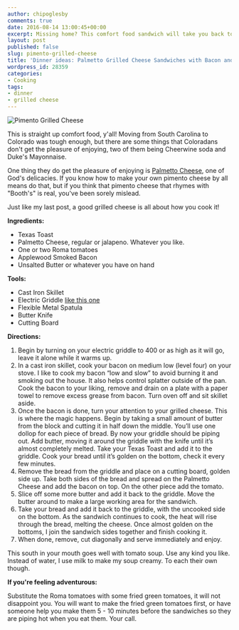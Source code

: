 ```yaml
---
author: chipoglesby
comments: true
date: 2016-08-14 13:00:45+00:00
excerpt: Missing home? This comfort food sandwich will take you back to your childhood with a spin on a classic grilled cheese.
layout: post
published: false
slug: pimento-grilled-cheese
title: 'Dinner ideas: Palmetto Grilled Cheese Sandwiches with Bacon and Tomato'
wordpress_id: 28359
categories:
- Cooking
tags:
- dinner
- grilled cheese
---
```


![Pimento Grilled Cheese](http://www.chipoglesby.com/wp-content/uploads/2016/08/grillecheese-1024x576.jpg)

This is straight up comfort food, y'all! Moving from South Carolina to Colorado was tough enough, but there are some things that Coloradans don't get the pleasure of enjoying, two of them being Cheerwine soda and Duke's Mayonnaise.

One thing they do get the pleasure of enjoying is [Palmetto Cheese](http://www.pimentocheese.com/), one of God's delicacies. If you know how to make your own pimento cheese by all means do that, but if you think that pimento cheese that rhymes with "Booth's" is real, you've been sorely mislead.

Just like my last post, a good grilled cheese is all about how you cook it!

**Ingredients:**

  * Texas Toast
  * Palmetto Cheese, regular or jalapeno. Whatever you like.
  * One or two Roma tomatoes
  * Applewood Smoked Bacon
  * Unsalted Butter or whatever you have on hand

**Tools:**

  * Cast Iron Skillet
  * Electric Griddle [like this one](http://www1.macys.com/shop/product/presto-07030-griddle-jumbo-cool-touch?ID=136866)
  * Flexible Metal Spatula
  * Butter Knife
  * Cutting Board

**Directions:**

  1. Begin by turning on your electric griddle to 400 or as high as it will go, leave it alone while it warms up.
  2. In a cast iron skillet, cook your bacon on medium low (level four) on your stove. I like to cook my bacon “low and slow” to avoid burning it and smoking out the house. It also helps control splatter outside of the pan. Cook the bacon to your liking, remove and drain on a plate with a paper towel to remove excess grease from bacon. Turn oven off and sit skillet aside.
  3. Once the bacon is done, turn your attention to your grilled cheese. This is where the magic happens. Begin by taking a small amount of butter from the block and cutting it in half down the middle. You’ll use one dollop for each piece of bread. By now your griddle should be piping out. Add butter, moving it around the griddle with the knife until it’s almost completely melted. Take your Texas Toast and add it to the griddle. Cook your bread until it’s golden on the bottom, check it every few minutes.
  4. Remove the bread from the griddle and place on a cutting board, golden side up. Take both sides of the bread and spread on the Palmetto Cheese and add the bacon on top. On the other piece add the tomato.
  5. Slice off some more butter and add it back to the griddle. Move the butter around to make a large working area for the sandwich.
  6. Take your bread and add it back to the griddle, with the uncooked side on the bottom. As the sandwich continues to cook, the heat will rise through the bread, melting the cheese. Once almost golden on the bottoms, I join the sandwich sides together and finish cooking it.
  7. When done, remove, cut diagonally and serve immediately and enjoy.

This south in your mouth goes well with tomato soup. Use any kind you like. Instead of water, I use milk to make my soup creamy. To each their own though.

**If you're feeling adventurous:**

Substitute the Roma tomatoes with some fried green tomatoes, it will not disappoint you. You will want to make the fried green tomatoes first, or have someone help you make them 5 - 10 minutes before the sandwiches so they are piping hot when you eat them. Your call.
